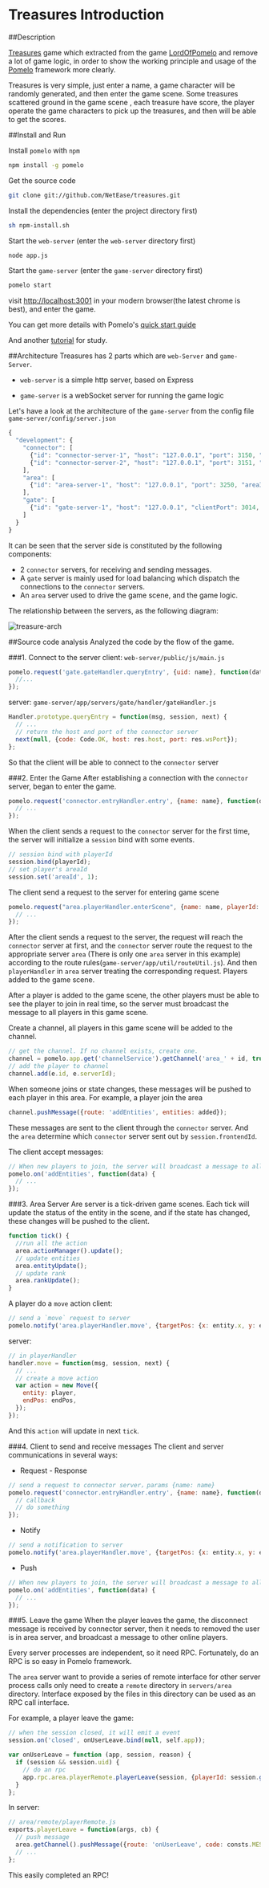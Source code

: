 # Treasures Introduction
##Description

[Treasures](https://github.com/NetEase/treasures) game which extracted from the game [LordOfPomelo](https://github.com/NetEase/lordofpomelo) and remove a lot of game logic, in order to show the working principle and usage of the [Pomelo](https://github.com/NetEase/pomelo) framework more clearly.

Treasures is very simple, just enter a name, a game character will be randomly generated, and then enter the game scene. Some treasures scattered ground in the game scene , each treasure have score, the player operate the game characters to pick up the treasures, and then will be able to get the scores.

##Install and Run

Install `pomelo` with `npm`
```bash
npm install -g pomelo
```
Get the source code
```bash
git clone git://github.com/NetEase/treasures.git
```
Install the dependencies (enter the project directory first)
```bash
sh npm-install.sh
```
Start the `web-server`  (enter the `web-server` directory first)
```bash
node app.js
```
Start the `game-server` (enter the `game-server` directory first)
```bash
pomelo start
```
visit [http://localhost:3001](http://localhost:3001) in your modern browser(the latest chrome is best), and enter the game.

You can get more details with Pomelo's [quick start guide](https://github.com/NetEase/pomelo/wiki/Quick-start-guide)

And another [tutorial](https://github.com/NetEase/pomelo/wiki/Distributed%20Chat) for study.

##Architecture
Treasures  has 2 parts which are `web-Server` and `game-Server`.

* `web-server` is a simple http server, based on Express

* `game-server` is a webSocket server for running the game logic

Let's have a look at the architecture of the `game-server` from the config file `game-server/config/server.json`
```javascript
{
  "development": {
    "connector": [
      {"id": "connector-server-1", "host": "127.0.0.1", "port": 3150, "clientPort": 3010, "frontend": true},
      {"id": "connector-server-2", "host": "127.0.0.1", "port": 3151, "clientPort": 3011, "frontend": true}
    ],
    "area": [
      {"id": "area-server-1", "host": "127.0.0.1", "port": 3250, "areaId": 1}
    ],
    "gate": [
      {"id": "gate-server-1", "host": "127.0.0.1", "clientPort": 3014, "frontend": true}
    ]
  }
}
```

It can be seen that the server side is constituted by the following components:

* 2 `connector` servers, for receiving and sending messages.
* A `gate` server is mainly used for load balancing which dispatch the connections to the `connector` servers.
* An `area` server used to drive the game scene, and the game logic.

The relationship between the servers, as the following diagram:

![treasure-arch](http://pomelo.netease.com/resource/documentImage/treasure-arch.png)

##Source code analysis
Analyzed the code by the flow of the game.

###1. Connect to the server
client: `web-server/public/js/main.js`

```javascript
pomelo.request('gate.gateHandler.queryEntry', {uid: name}, function(data) {
  //...
});
```
server: `game-server/app/servers/gate/handler/gateHandler.js`
```javascript
Handler.prototype.queryEntry = function(msg, session, next) {
  // ...
  // return the host and port of the connector server
  next(null, {code: Code.OK, host: res.host, port: res.wsPort});
};
```
So that the client will be able to connect to the `connector` server

###2. Enter the Game
After establishing a connection with the `connector` server, began to enter the game.

```javascript
pomelo.request('connector.entryHandler.entry', {name: name}, function(data) {
  // ...
});
```
When the client sends a request to the `connector` server for the first time, the server will initialize a `session` bind with some events.

```javascript
// session bind with playerId
session.bind(playerId);
// set player's areaId
session.set('areaId', 1);
```

The client send a request to the server for entering game scene
```javascript
pomelo.request("area.playerHandler.enterScene", {name: name, playerId: data.playerId}, function(data) {
  // ...
});
```

After the client sends a request to the server, the request will reach the `connector` server at first, and the `connector` server route the request to the appropriate server `area` (There is only one `area` server in this example) according to the route rules(`game-server/app/util/routeUtil.js`). And then `playerHandler` in `area` server treating the corresponding request. Players added to the game scene.


After a player is added to the game scene, the other players must be able to see the player to join in real time, so the server must broadcast the message to all players in this game scene.

Create a channel, all players in this game scene will be added to the channel.
```javascript
// get the channel. If no channel exists, create one.
channel = pomelo.app.get('channelService').getChannel('area_' + id, true);
// add the player to channel
channel.add(e.id, e.serverId);
```

When someone joins or state changes, these messages will be pushed to each player in this area. 
For example, a player join the area
```javascript
channel.pushMessage({route: 'addEntities', entities: added});
```

These messages are sent to the client through the `connector` server. And the `area` determine which `connector` server sent out by `session.frontendId`.

The client accept messages:
```javascript
// When new players to join, the server will broadcast a message to all players. The client bind through this route, to get the message 
pomelo.on('addEntities', function(data) {
  // ...
});
```

###3. Area Server
Are server is a tick-driven game scenes. Each tick will update the status of the entity in the scene, and if the state has changed, these changes will be pushed to the client.

```javascript
function tick() {
  //run all the action
  area.actionManager().update();
  // update entities
  area.entityUpdate();
  // update rank
  area.rankUpdate();
}
```
A player do a `move` action
client:
```javascript
// send a `move` request to server
pomelo.notify('area.playerHandler.move', {targetPos: {x: entity.x, y: entity.y}, target: targetId});
```
server:
```javascript
// in playerHandler
handler.move = function(msg, session, next) {
  // ...
  // create a move action
  var action = new Move({
    entity: player,
    endPos: endPos,
  });
});
```
And this `action` will update in next `tick`.

###4. Client to send and receive messages
The client and server communications in several ways:

* Request - Response

```javascript
// send a request to connector server，params {name: name}
pomelo.request('connector.entryHandler.entry', {name: name}, function(data) {
  // callback
  // do something
});
```

* Notify

```javascript
// send a notification to server
pomelo.notify('area.playerHandler.move', {targetPos: {x: entity.x, y: entity.y}, target: targetId});
```

* Push

```javascript
// When new players to join, the server will broadcast a message to all players.The client bind through this route, to get the message
pomelo.on('addEntities', function(data) {
  // ...
});
```

###5. Leave the game
When the player leaves the game, the disconnect message is received by connector server, then it needs to removed the user is in area server, and broadcast a message to other online players.

Every server processes are independent, so it need RPC. Fortunately, do an RPC is so easy in Pomelo framework.

The `area` server want to provide a series of remote interface for other server process calls only need to create a `remote` directory in `servers/area` directory. Interface exposed by the files in this directory can be used as an RPC call interface.

For example, a player leave the game:

```javascript
// when the session closed, it will emit a event
session.on('closed', onUserLeave.bind(null, self.app));

var onUserLeave = function (app, session, reason) {
  if (session && session.uid) {
    // do an rpc
    app.rpc.area.playerRemote.playerLeave(session, {playerId: session.get('playerId'), areaId: session.get('areaId')}, null);
  }
};
```
In server: 
```javascript
// area/remote/playerRemote.js
exports.playerLeave = function(args, cb) {
  // push message
  area.getChannel().pushMessage({route: 'onUserLeave', code: consts.MESSAGE.RES, playerId: playerId});
  // ...
};
```
This easily completed an RPC!

